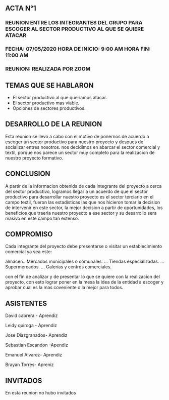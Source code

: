 ##		**ACTA N°1**

### REUNION ENTRE LOS INTEGRANTES DEL GRUPO PARA ESCOGER AL SECTOR PRODUCTIVO AL QUE SE QUIERE ATACAR

### FECHA: 07/05/2020  HORA DE INICIO: 9:00 AM  HORA FIN: 11:00 AM

### REUNION: REALIZADA POR ZOOM 

## **TEMAS QUE SE HABLARON**
- El sector productivo al que queriamos atacar.
- El sector productivo mas viable.
- Opciones de sectores productivos.

## **DESARROLLO DE LA REUNION**

Esta reunion se llevo a cabo con el motivo de ponernos de acuerdo a escoger un sector productivo para nuestro proyecto y despues de socializar entres nosotros. nos decidimos en abarcar el sector comercial y textil, porque nos parece un sector muy completo para la realizacion de nuestro proyecto formativo.

## **CONCLUSION**

A partir de la informacion obtenida de cada integrante del proyecto a cerca del sector productivo, logramos llegar a un acuerdo de que el sector productivo para desarrollar nuestro proyecto es el sector terciario en el campo textil, fueron las estadisticas las que nos hicieron tomar la decision de intervenir en este sector, la mejor decision a partir de oportunidades, los beneficios que traeria nuestro proyecto a ese sector y su desarrollo sera masivo en este campo tan extenso.

## **COMPROMISO**

Cada integrante del proyecto debe presentarse o visitar un establecimiento comercial ya sea este: 

almacen..
Mercados municipales o comunales. ...
Tiendas especializadas. ...
Supermercados. ...
Galerías y centros comerciales.

con el fin  de analizar y de presentar lo que se quiere con la realizacion del proyecto, con esto lograr poner en la mesa  la idea de la entidad a escoger y aprobar cual es la mas coveniente o la mejor para todos.


## **ASISTENTES**

David cabrera - Aprendiz

Leidy quiroga - Aprendiz

Jose Diazgranados- Aprendiz

Sebastian Escandon -Apendiz

Emanuel Alvarez- Aprendiz

Brayan Torres- Apreniz

## **INVITADOS**

En esta reunion no hubo invitados

